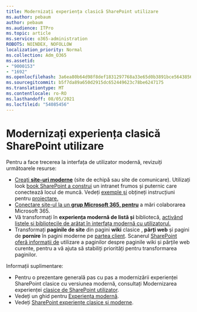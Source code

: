 ```yaml
---
title: Modernizați experiența clasică SharePoint utilizare
ms.author: pebaum
author: pebaum
ms.audience: ITPro
ms.topic: article
ms.service: o365-administration
ROBOTS: NOINDEX, NOFOLLOW
localization_priority: Normal
ms.collection: Adm_O365
ms.assetid:
- "9000153"
- "1692"
ms.openlocfilehash: 3a6ea80b64d98f8def1831297768a33e65d0b3891bce564385631ad01a5a2602
ms.sourcegitcommit: b5f7da89a650d2915dc652449623c78be6247175
ms.translationtype: MT
ms.contentlocale: ro-RO
ms.lasthandoff: 08/05/2021
ms.locfileid: "54085456"
---
```

# <a name="modernize-your-classic-sharepoint-experience"></a>Modernizați experiența clasică SharePoint utilizare

Pentru a face trecerea la interfața de utilizator modernă, revizuiți următoarele resurse:

- [Creați **site-uri moderne**](https://support.office.com/article/create-a-team-site-in-sharepoint-ef10c1e7-15f3-42a3-98aa-b5972711777d) (site de echipă sau site de comunicare). Utilizați look [book SharePoint a construi](https://lookbook.microsoft.com/assets/SharePoint_lookbook_2019.pdf) un intranet frumos și puternic care conectează locul de muncă. Vedeți [exemple și](https://lookbook.microsoft.com/) obțineți instrucțiuni pentru [proiectare.](https://spdesign.azurewebsites.net/)
- [Conectare site-ul la un **grup Microsoft 365, pentru**](https://docs.microsoft.com/sharepoint/dev/transform/modernize-connect-to-office365-group) a mări colaborarea Microsoft 365.
- Vă transformați în **experiența modernă de listă și** bibliotecă, [activând listele și bibliotecile de arătat în interfața modernă cu utilizatorul.](https://docs.microsoft.com/sharepoint/dev/transform/modernize-userinterface-lists-and-libraries)
- Transformați **paginile de site** din pagini **wiki** clasice , **părți web** și pagini de **pornire** în pagini moderne pe [partea client](https://docs.microsoft.com/sharepoint/dev/transform/modernize-userinterface-site-pages). Scanerul [SharePoint oferă informații de](https://docs.microsoft.com/sharepoint/dev/transform/modernize-scanner) utilizare a paginilor despre paginile wiki și părțile web curente, pentru a vă ajuta să stabiliți priorități pentru transformarea paginilor.

Informații suplimentare:

- Pentru o prezentare generală pas cu pas a modernizării experienței SharePoint clasice cu versiunea modernă, consultați Modernizarea experienței [clasice de SharePoint utilizator](https://docs.microsoft.com/sharepoint/dev/transform/modernize-classic-sites).
- Vedeți un ghid pentru [Experiența modernă](https://docs.microsoft.com/sharepoint/guide-to-sharepoint-modern-experience).
- Vedeți [SharePoint experiențe clasice și moderne](https://support.office.com/article/sharepoint-classic-and-modern-experiences-5725c103-505d-4a6e-9350-300d3ec7d73f).

